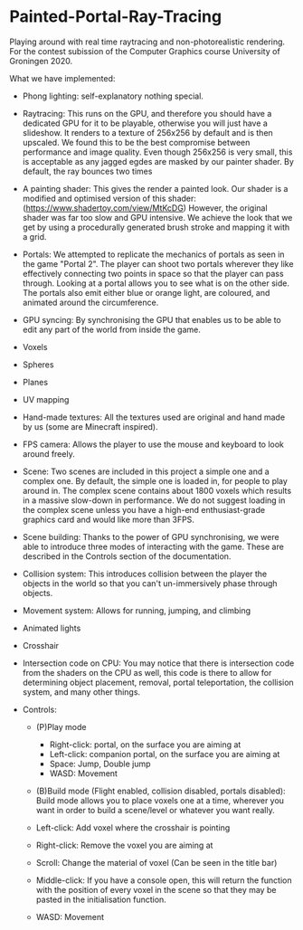 # Painted-Portal-Ray-Tracing
Playing around with real time raytracing and non-photorealistic rendering. For the contest subission of the Computer Graphics course University of Groningen 2020.

What we have implemented:

- Phong lighting: self-explanatory nothing special.

- Raytracing: This runs on the GPU, and therefore you should have a dedicated GPU for it to be playable, otherwise you will just have a slideshow. It renders to a texture of 256x256 by default and is then upscaled. We found this to be the best compromise between performance and image quality. Even though 256x256 is very small, this is acceptable as any jagged egdes are masked by our painter shader. By default, the ray bounces two times

- A painting shader: This gives the render a painted look. Our shader is a modified and optimised version of this shader: (https://www.shadertoy.com/view/MtKcDG) However, the original shader was far too slow and GPU intensive. We achieve the look that we get by using a procedurally generated brush stroke and mapping it with a grid.

- Portals: We attempted to replicate the mechanics of portals as seen in the game "Portal 2". The player can shoot two portals wherever they like effectively connecting two points in space so that the player can pass through. Looking at a portal allows you to see what is on the other side. The portals also emit either blue or orange light, are coloured, and animated around the circumference.

- GPU syncing: By synchronising the GPU that enables us to be able to edit any part of the world from inside the game.

- Voxels
- Spheres
- Planes

- UV mapping
- Hand-made textures: All the textures used are original and hand made by us (some are Minecraft inspired).

- FPS camera: Allows the player to use the mouse and keyboard to look around freely.

- Scene: Two scenes are included in this project a simple one and a complex one. By default, the simple one is loaded in, for people to play around in. The complex scene contains about 1800 voxels which results in a massive slow-down in performance. We do not suggest loading in the complex scene unless you have a high-end enthusiast-grade graphics card and would like more than 3FPS.

- Scene building: Thanks to the power of GPU synchronising, we were able to introduce three modes of interacting with the game. These are described in the Controls section of the documentation.

- Collision system: This introduces collision between the player the objects in the world so that you can't un-immersively phase through objects.
- Movement system: Allows for running, jumping, and climbing

- Animated lights
- Crosshair

- Intersection code on CPU: You may notice that there is intersection code from the shaders on the CPU as well, this code is there to allow for determining object placement, removal, portal teleportation, the collision system, and many other things.



- Controls:
    - (P)Play mode
        - Right-click: portal, on the surface you are aiming at
        - Left-click: companion portal, on the surface you are aiming at
        - Space: Jump, Double jump
        - WASD: Movement
    
    - (B)Build mode (Flight enabled, collision disabled, portals disabled):
Build mode allows you to place voxels one at a time, wherever you want in order to build a scene/level or whatever you want really.
    - Left-click: Add voxel where the crosshair is pointing
    - Right-click: Remove the voxel you are aiming at
    - Scroll: Change the material of voxel (Can be seen in the title bar)
    - Middle-click: If you have a console open, this will return the function with the position of every voxel in the scene so that they may be pasted in the initialisation function.
    - WASD: Movement
